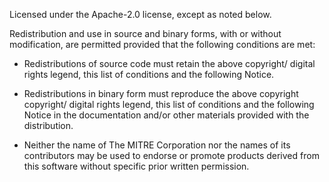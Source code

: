 Licensed under the Apache-2.0 license, except as noted below.  

Redistribution and use in source and binary forms, with or without modification, are permitted provided that the following conditions are met:

* Redistributions of source code must retain the above copyright/ digital rights legend, this list of conditions and the following Notice.

* Redistributions in binary form must reproduce the above copyright copyright/ digital rights legend, this list of conditions and the following Notice in the documentation and/or other materials provided with the distribution.

* Neither the name of The MITRE Corporation nor the names of its contributors may be used to endorse or promote products derived from this software without specific prior written permission.
